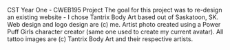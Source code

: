 CST Year One - CWEB195 Project
The goal for this project was to re-design an existing website - I chose Tantrix Body Art based out of Saskatoon, SK.
Web design and logo design are (c) me. Artist photo created using a Power Puff Girls character creator (same one used to create my current avatar).
All tattoo images are (c) Tantrix Body Art and their respective artists.
